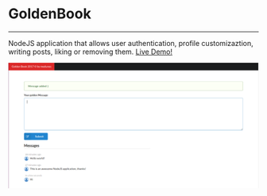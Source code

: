 # GoldenBook
-------------
NodeJS application that allows user authentication, profile customizaztion, writing posts, liking or removing them.
 [Live Demo!](https://golden-book.herokuapp.com/)

![screenshot](https://github.com/MedUnes/GoldenBook/blob/master/public/images/screenshot.png)




